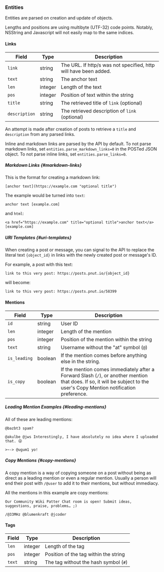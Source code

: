 ### Entities

Entities are parsed on creation and update of objects.

Lengths and positions are using multibyte (UTF-32) code points. Notably, NSString and Javascript will not easily map to the same indices.


#### Links

Field|Type|Description
-|-|-
`link`|string|The URL. If http/s was not specified, http will have been added.
`text`|string|The anchor text
`len`|integer|Length of the text
`pos`|integer|Position of text within the string
`title`|string|The retrieved title of `link` (optional)
`description`|string|The retrieved description of `link` (optional)

An attempt is made after creation of posts to retrieve a `title` and `description` from any parsed links.

Inline and markdown links are parsed by the API by default.
To not parse markdown links, set `entities.parse_markdown_links=0` in the POSTed JSON object.
To not parse inline links, set `entities.parse_links=0`.

##### Markdown Links [<i class="fa fa-paragraph" aria-hidden="true"></i>](#markdown-links) {#markdown-links}

This is the format for creating a markdown link:
```
[anchor text](https://example.com "optional title")
```
The example would be turned into `text`:
```
anchor text [example.com]
```
and `html`:
```
<a href="https://example.com" title="optional title">anchor text</a> [example.com]
```

##### URI Templates [<i class="fa fa-paragraph" aria-hidden="true"></i>](#uri-templates) {#uri-templates}

When creating a post or message, you can signal to the API to replace the literal text `{object_id}` in links with the newly created post or message's ID.

For example, a post with this text:
```
link to this very post: https://posts.pnut.io/{object_id}
```
will become:
```
link to this very post: https://posts.pnut.io/58399
```


#### Mentions

Field|Type|Description
-|-|-
`id`|string|User ID
`len`|integer|Length of the mention
`pos`|integer|Position of the mention within the string
`text`|string|Username without the "at" symbol (`@`)
`is_leading`|boolean|If the mention comes before anything else in the string.
`is_copy`|boolean|If the mention comes immediately after a Forward Slash (`/`), or another mention that does. If so, it will be subject to the user's Copy Mention notification preference.

##### Leading Mention Examples [<i class="fa fa-paragraph" aria-hidden="true"></i>](#leading-mentions}) {#leading-mentions}

All of these are leading mentions:
```
@bazbt3 spam?
```
```
@akulbe @jws Interestingly, I have absolutely no idea where I uploaded that. 😜
```
```
>~-> @ugum1 yo!
```

##### Copy Mentions [<i class="fa fa-paragraph" aria-hidden="true"></i>](#copy-mentions) {#copy-mentions}

A copy mention is a way of copying someone on a post without being as direct as a leading mention or even a regular mention. Usually a person will end their post with `/@user` to add it to their mentions, but without immediacy.

All the mentions in this example are copy mentions:
```
Our Community Wiki Patter Chat room is open! Submit ideas, suggestions, praise, problems… ;)

/@33MHz @blumenkraft @jcoder 
```


#### Tags

Field|Type|Description
-|-|-
`len`|integer|Length of the tag
`pos`|integer|Position of the tag within the string
`text`|string|The tag without the hash symbol (`#`)